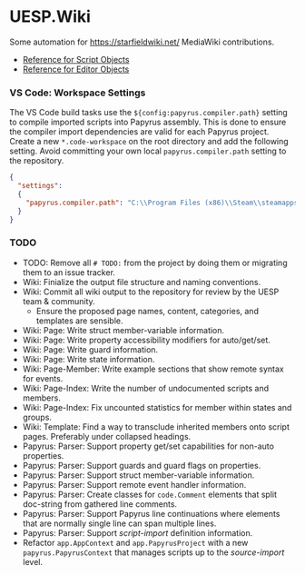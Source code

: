# UESP.Wiki
Some automation for https://starfieldwiki.net/ MediaWiki contributions.

- [Reference for Script Objects](https://starfieldwiki.net/wiki/Starfield_Mod:Object_Scripts)
- [Reference for Editor Objects](https://starfieldwiki.net/wiki/Starfield_Mod:Form_Reference)


### VS Code: Workspace Settings
The VS Code build tasks use the `${config:papyrus.compiler.path}` setting to compile imported scripts into Papyrus assembly.
This is done to ensure the compiler import dependencies are valid for each Papyrus project.
Create a new `*.code-workspace` on the root directory and add the following setting.
Avoid committing your own local `papyrus.compiler.path` setting to the repository.
```json
{
  "settings":
  {
    "papyrus.compiler.path": "C:\\Program Files (x86)\\Steam\\steamapps\\common\\Starfield\\Tools\\Papyrus Compiler\\PapyrusCompiler.exe"
  }
}
```


### TODO
- TODO: Remove all `# TODO:` from the project by doing them or migrating them to an issue tracker.
- Wiki: Finialize the output file structure and naming conventions.
- Wiki: Commit all wiki output to the repository for review by the UESP team & community.
  - Ensure the proposed page names, content, categories, and templates are sensible.
- Wiki: Page: Write struct member-variable information.
- Wiki: Page: Write property accessibility modifiers for auto/get/set.
- Wiki: Page: Write guard information.
- Wiki: Page: Write state information.
- Wiki: Page-Member: Write example sections that show remote syntax for events.
- Wiki: Page-Index: Write the number of undocumented scripts and members.
- Wiki: Page-Index: Fix uncounted statistics for member within states and groups.
- Wiki: Template: Find a way to transclude inherited members onto script pages. Preferably under collapsed headings.
- Papyrus: Parser: Support property get/set capabilities for non-auto properties.
- Papyrus: Parser: Support guards and guard flags on properties.
- Papyrus: Parser: Support struct member-variable information.
- Papyrus: Parser: Support remote event handler information.
- Papyrus: Parser: Create classes for `code.Comment` elements that split doc-string from gathered line comments.
- Papyrus: Parser: Support Papyrus line continuations where elements that are normally single line can span multiple lines.
- Papyrus: Parser: Support *script-import* definition information.
- Refactor `app.AppContext` and `app.PapyrusProject` with a new `papyrus.PapyrusContext` that manages scripts up to the *source-import* level.
